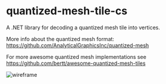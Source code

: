 # quantized-mesh-tile-cs

A .NET library for decoding a quantized mesh tile into vertices.

More info about the quantized mesh format: https://github.com/AnalyticalGraphicsInc/quantized-mesh

For more awesome quantized mesh implementations see https://github.com/bertt/awesome-quantized-mesh-tiles

![wireframe](https://cesiumjs.org/images/2015/12-18/terrain-obb-wireframe.png)

